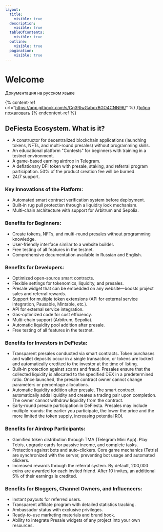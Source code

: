 ```yaml
---
layout:
  title:
    visible: true
  description:
    visible: true
  tableOfContents:
    visible: true
  outline:
    visible: true
  pagination:
    visible: true
---
```


# Welcome

Документация на русском языке

{% content-ref url="https://app.gitbook.com/s/Cq3RIwGabcxBGO4CNN96/" %}
[Добро пожаловать](https://app.gitbook.com/s/Cq3RIwGabcxBGO4CNN96/)
{% endcontent-ref %}

## DeFiesta Ecosystem. What is it?

* A constructor for decentralized blockchain applications (launching tokens, NFTs, and multi-round presales) without programming skills.
* An educational platform "Contests" for beginners with training in a testnet environment.
* A game-based earning airdrop in Telegram.
* A deflationary DFI token with presale, staking, and referral program participation. 50% of the product creation fee will be burned.
* 24/7 support.

### Key Innovations of the Platform:

* Automated smart contract verification system before deployment.&#x20;
* Built-in rug pull protection through a liquidity lock mechanism.&#x20;
* Multi-chain architecture with support for Arbitrum and Sepolia.

### Benefits for Beginners:

* Create tokens, NFTs, and multi-round presales without programming knowledge.&#x20;
* User-friendly interface similar to a website builder.&#x20;
* Free testing of all features in the testnet.&#x20;
* Comprehensive documentation available in Russian and English.

### Benefits for Developers:

* Optimized open-source smart contracts.&#x20;
* Flexible settings for tokenomics, liquidity, and presales.
* Presale widget that can be embedded on any website—boosts project sales and referral rewards.&#x20;
* Support for multiple token extensions (API for external service integration, Pausable, Mintable, etc.).&#x20;
* API for external service integration.&#x20;
* Gas-optimized code for cost efficiency.&#x20;
* Multi-chain support (Arbitrum, Sepolia).&#x20;
* Automatic liquidity pool addition after presale.&#x20;
* Free testing of all features in the testnet.

### Benefits for Investors in DeFiesta:

* Transparent presales conducted via smart contracts. Token purchases and wallet deposits occur in a single transaction, or tokens are locked and automatically credited to the investor at the time of listing.
* Built-in protection against scams and fraud. Presales ensure that the collected liquidity is allocated to the specified DEX in a predetermined ratio. Once launched, the presale contract owner cannot change parameters or percentage allocations.
* Automatic liquidity addition after presale. The smart contract automatically adds liquidity and creates a trading pair upon completion. The owner cannot withdraw liquidity from the contract.
* Early-round presale participation in DeFiesta. Presales may include multiple rounds: the earlier you participate, the lower the price and the more limited the token supply, increasing potential ROI.

### Benefits for Airdrop Participants:

* Gamified token distribution through TMA (Telegram Mini App). Play Tetris, upgrade cards for passive income, and complete tasks.
* Protection against bots and auto-clickers. Core game mechanics (Tetris) are synchronized with the server, preventing bot usage and automated clickers.
* Increased rewards through the referral system. By default, 200,000 coins are awarded for each invited friend. After 10 invites, an additional 5% of their earnings is credited.

### Benefits for Bloggers, Channel Owners, and Influencers:

* Instant payouts for referred users.
* Transparent affiliate program with detailed statistics tracking.
* Ambassador status with exclusive privileges.
* Ready-to-use marketing materials and brand book.
* Ability to integrate Presale widgets of any project into your own resources.

